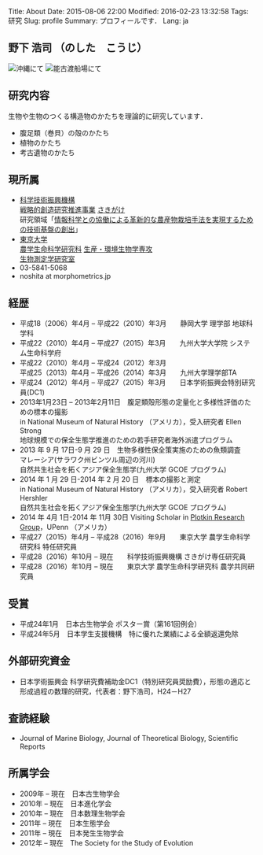 Title: About
Date: 2015-08-06 22:00
Modified: 2016-02-23 13:32:58
Tags: 研究
Slug: profile
Summary: プロフィールです．
Lang: ja

## 野下 浩司 （のした　こうじ）

![沖縄にて]({filename}/images/portrait_01.png)
![能古渡船場にて]({filename}/images/portrait_02.png)

## 研究内容

生物や生物のつくる構造物のかたちを理論的に研究しています．

* 腹足類（巻貝）の殻のかたち
* 植物のかたち
* 考古遺物のかたち


## 現所属
* [科学技術振興機構](http://www.jst.go.jp/)  
  [戦略的創造研究推進事業](https://www.jst.go.jp/kisoken/index.html) [さきがけ](https://www.jst.go.jp/kisoken/presto/index.html)   
  研究領域「[情報科学との協働による革新的な農産物栽培手法を実現するための技術基盤の創出](https://www.jst.go.jp/kisoken/presto/research_area/ongoing/bunyah27-6.html)」
* [東京大学](http://www.u-tokyo.ac.jp)  
  [農学生命科学研究科](http://www.a.u-tokyo.ac.jp/) [生産・環境生物学専攻](http://www.ab.a.u-tokyo.ac.jp/aeb/)  
  [生物測定学研究室](https://sites.google.com/a/ut-biomet.org/lbm/home)
* <i class="fa fa-phone"></i> 03-5841-5068  
* <i class="fa fa-envelope"></i> noshita at morphometrics.jp  

## 経歴

* 平成18（2006）年4月 – 平成22（2010）年3月　　静岡大学 理学部 地球科学科  
* 平成22（2010）年4月 – 平成27（2015）年3月　　九州大学大学院 システム生命科学府  
* 平成22（2010）年4月 – 平成24（2012）年3月  
  平成25（2013）年4月 – 平成26（2014）年3月　　九州大学理学部TA  
* 平成24（2012）年4月 – 平成27（2015）年3月　　日本学術振興会特別研究員(DC1)  
* 2013年1月23日 – 2013年2月11日　腹足類殻形態の定量化と多様性評価のための標本の撮影  
  in National Museum of Natural History （アメリカ），受入研究者 Ellen Strong  
  地球規模での保全生態学推進のための若手研究者海外派遣プログラム  
* 2013 年 9 月 17日-9 月 29 日　生物多様性保全策実施のための魚類調査  
  マレーシア(サラワク州ビンツル周辺の河川)  
自然共生社会を拓くアジア保全生態学(九州大学 GCOE プログラム)  
* 2014 年 1 月 29 日-2014 年 2 月 20 日　標本の撮影と測定  
in National Museum of Natural History （アメリカ），受入研究者 Robert Hershler  
自然共生社会を拓くアジア保全生態学(九州大学 GCOE プログラム)  
* 2014 年 4月 1日-2014 年 11月 30日 Visiting Scholar in [Plotkin Research Group](http://mathbio.sas.upenn.edu/)，UPenn （アメリカ）  
* 平成27（2015）年4月 – 平成28（2016）年9月　　東京大学 農学生命科学研究科 特任研究員
* 平成28（2016）年10月 – 現在　　科学技術振興機構	さきがけ専任研究員
* 平成28（2016）年10月 – 現在　　東京大学 農学生命科学研究科 農学共同研究員

 
## 受賞

* 平成24年1月　日本古生物学会 ポスター賞（第161回例会）  
* 平成24年5月　日本学生支援機構　特に優れた業績による全額返還免除  

## 外部研究資金

* 日本学術振興会 科学研究費補助金DC1（特別研究員奨励費），形態の適応と形成過程の数理的研究，代表者：野下浩司，H24－H27

## 査読経験

* Journal of Marine Biology, Journal of Theoretical Biology, Scientific Reports

## 所属学会

* 2009年 – 現在　日本古生物学会  
* 2010年 – 現在　日本進化学会  
* 2010年 – 現在　日本数理生物学会  
* 2011年 – 現在　日本生態学会  
* 2011年 – 現在　日本発生生物学会  
* 2012年 – 現在　The Society for the Study of Evolution